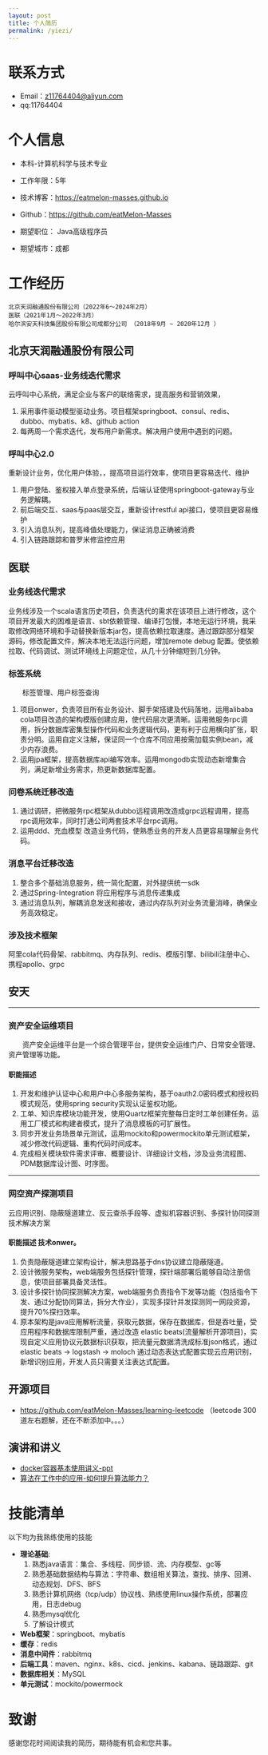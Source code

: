 ```yaml
---
layout: post
title: 个人简历
permalink: /yiezi/
---
```


# 联系方式


- Email：z11764404@aliyun.com
- qq:11764404
# 个人信息
 - 本科-计算机科学与技术专业
 - 工作年限：5年
 - 技术博客：https://eatmelon-masses.github.io
 - Github：https://github.com/eatMelon-Masses 

 - 期望职位： Java高级程序员
 - 期望城市：成都




# 工作经历
    北京天润融通股份有限公司（2022年6～2024年2月）
    医联（2021年1月～2022年3月）
    哈尔滨安天科技集团股份有限公司成都分公司 （2018年9月 ~ 2020年12月 ）

## 北京天润融通股份有限公司
### 呼叫中心saas-业务线迭代需求
云呼叫中心系统，满足企业与客户的联络需求，提高服务和营销效果，
1. 采用事件驱动模型驱动业务。项目框架springboot、consul、redis、dubbo、mybatis、k8、github action
2. 每两周一个需求迭代，发布用户新需求。解决用户使用中遇到的问题。

### 呼叫中心2.0
重新设计业务，优化用户体验，，提高项目运行效率，使项目更容易迭代、维护

1. 用户登陆、鉴权接入单点登录系统，后端认证使用springboot-gateway与业务逻解耦。
2. 前后端交互、saas与paas层交互，重新设计restful api接口，使项目更容易维护
3. 引入消息队列，提高峰值处理能力，保证消息正确被消费
4. 引入链路跟踪和普罗米修监控应用
## 医联

### 业务线迭代需求
业务线涉及一个scala语言历史项目，负责迭代的需求在该项目上进行修改，这个项目开发最大的困难是语言、sbt依赖管理、编译打包慢，本地无运行环境，我采取修改网络环境和手动替换新版本jar包，提高依赖拉取速度。通过跟踪部分框架源码，修改配置文件，解决本地无法运行问题，增加remote debug 配置。使依赖拉取、代码调试、测试环境线上问题定位，从几十分钟缩短到几分钟。
### 标签系统
&emsp;&emsp;标签管理、用户标签查询
1. 项目onwer，负责项目所有业务设计、脚手架搭建及代码落地，运用alibaba cola项目改造的架构模版创建应用，使代码层次更清晰。运用微服务rpc调用，拆分数据库密集型操作代码和业务逻辑代码，更有利于应用横向扩张，职责分明。运用自定义注解，保证同一个仓库不同应用按需加载实例bean，减少内存浪费。
2. 运用jpa框架，提高数据库api编写效率。运用mongodb实现动态新增集合列，满足新增业务需求，热更新数据库配置。
### 问卷系统迁移改造
1. 通过调研，把微服务rpc框架从dubbo远程调⽤改造成grpc远程调⽤，提⾼rpc调⽤效率，同时打通公司两套技术平台rpc调⽤。
2. 运用ddd、充血模型 改造业务代码，使熟悉业务的开发人员更容易理解业务代码。
### 消息平台迁移改造
1. 整合多个基础消息服务，统⼀简化配置，对外提供统⼀sdk
2. 通过Spring-Integration 将应⽤程序与消息传递集成
3. 通过消息队列，解耦消息发送和接收，通过内存队列对业务流量消峰，确保业务⾼效稳定。

### 涉及技术框架
阿⾥cola代码⻣架、rabbitmq、内存队列、redis、模版引擎、bilibili注册中⼼、携程apollo、grpc

## 安天 

***
### 资产安全运维项目 
&emsp;&emsp;资产安全运维平台是一个综合管理平台，提供安全运维门户、日常安全管理、资产管理等功能。

#### 职能描述
1. 开发和维护认证中⼼和⽤户中⼼多服务架构，基于oauth2.0密码模式和授权码模式规范，使⽤spring security实现认证鉴权功能。
2. ⼯单、知识库模块功能开发，使⽤Quartz框架完整每⽇定时⼯单创建任务。运⽤⼯⼚模式和构建者模式，提升了消息模板的可扩展性。
3. 同步开发业务场景单元测试，运⽤mockito和powermockito单元测试框架，减少修改代码逻辑、重构代码时间成本。
4. 完成相关模块软件需求评审、概要设计、详细设计⽂档，涉及业务流程图、PDM数据库设计图、时序图。

***
### 网空资产探测项目
云应用识别、隐蔽隧道建立、反云查杀手段等、虚拟机容器识别、多探针协同探测技术解决方案

#### 职能描述 技术onwer。
1. 负责隐蔽隧道建⽴架构设计，解决思路基于dns协议建⽴隐蔽隧道。
2. 设计微服务架构，web端服务包括探针管理，探针端部署后能够⾃动注册信息，使项⽬部署具备灵活性。
3. 设计多探针协同探测解决⽅案，web端服务负责指令下发等功能（包括指令下发、通过分配协同算法，拆分⼤作业），实现多探针并发探测同⼀⽹段资源，提升70%探扫效率。
4. 原本架构是java应⽤解析流量，获取元数据，保存在数据库，但是吞吐量，受应⽤程序和数据库限制严重，通过改造 elastic beats(流量解析开源项⽬)，实现⾃定义应⽤协议元数据标识获取，把流量元数据清洗成标准json格式，通过elastic beats -> logstash -> moloch 通过动态表达式配置实现云应⽤识别，新增识别应⽤，开发⼈员只需要关注表达式配置。


## 开源项目

  - https://github.com/eatMelon-Masses/learning-leetcode （leetcode 300道左右题解，还在不断添加中。。。）



## 演讲和讲义

 - [docker容器基本使用讲义-ppt](https://www.icloud.com/iclouddrive/0dCkL_djhk1ZtHr-5xnXkF6kg#docker%E6%8A%80%E6%9C%AF%E5%88%86%E4%BA%AB)
 - [算法在工作中的应用-如何提升算法能力？](https://www.icloud.com/keynote/0WG7Zz0MeWvTdr-R4VJ8Eq-eA)   
   
# 技能清单

以下均为我熟练使用的技能
- **理论基础**: 
    1. 熟悉java语言：集合、多线程、同步锁、流、内存模型、gc等
    2. 熟悉基础数据结构与算法：字符串、数组相关算法，查找、排序、回溯、动态规划、DFS、BFS
    3. 熟悉计算机网络（tcp/udp）协议栈、熟练使用linux操作系统，部署应用，日志debug
    4. 熟悉mysql优化
    5. 了解设计模式
- **Web框架**：springboot、mybatis
- **缓存**：redis
- **消息中间件**：rabbitmq
- **后端工具**：maven、nginx、k8s、cicd、jenkins、kabana、链路跟踪、git
- **数据库相关**：MySQL
- **单元测试**：mockito/powermock

# 致谢
感谢您花时间阅读我的简历，期待能有机会和您共事。